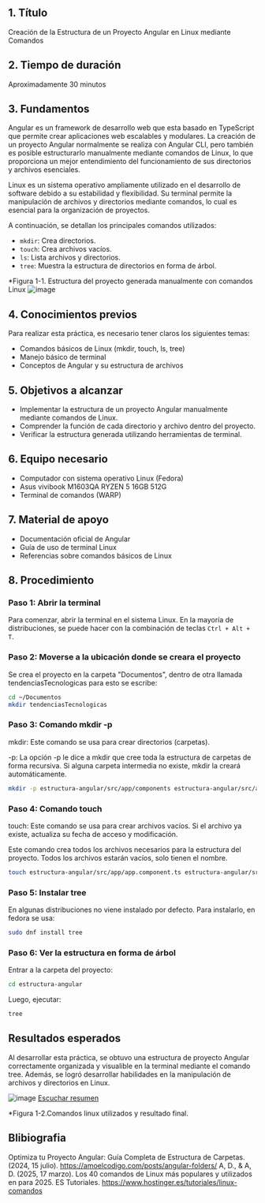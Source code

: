 ## 1. Título  
Creación de la Estructura de un Proyecto Angular en Linux mediante Comandos  

## 2. Tiempo de duración  
Aproximadamente 30 minutos  

## 3. Fundamentos  
Angular es un framework de desarrollo web  que esta basado en TypeScript que permite crear aplicaciones web escalables y modulares. La creación de un proyecto Angular normalmente se realiza con Angular CLI, pero también es posible estructurarlo manualmente mediante comandos de Linux, lo que proporciona un mejor entendimiento del funcionamiento de sus directorios y archivos esenciales.  

Linux es un sistema operativo ampliamente utilizado en el desarrollo de software debido a su estabilidad y flexibilidad. Su terminal permite la manipulación de archivos y directorios mediante comandos, lo cual es esencial para la organización de proyectos.  

A continuación, se detallan los principales comandos utilizados:  
- `mkdir`: Crea directorios.  
- `touch`: Crea archivos vacíos.  
- `ls`: Lista archivos y directorios.  
- `tree`: Muestra la estructura de directorios en forma de árbol.  

*Figura 1-1. Estructura del proyecto generada manualmente con comandos Linux 
![image](https://github.com/user-attachments/assets/05118e05-938e-450c-ab04-b20ad644a764)


## 4. Conocimientos previos  
Para realizar esta práctica, es necesario tener claros los siguientes temas:  
- Comandos básicos de Linux (mkdir, touch, ls, tree)  
- Manejo básico de terminal  
- Conceptos de Angular y su estructura de archivos  

## 5. Objetivos a alcanzar  
- Implementar la estructura de un proyecto Angular manualmente mediante comandos de Linux.  
- Comprender la función de cada directorio y archivo dentro del proyecto.  
- Verificar la estructura generada utilizando herramientas de terminal.  

## 6. Equipo necesario  
- Computador con sistema operativo Linux (Fedora)
-  Asus vivibook
  M1603QA
  RYZEN 5
  16GB
  512G
 - Terminal de comandos  (WARP)

## 7. Material de apoyo  
- Documentación oficial de Angular  
- Guía de uso de terminal Linux  
- Referencias sobre comandos básicos de Linux  

## 8. Procedimiento  

### Paso 1: Abrir la terminal  
Para comenzar, abrir la terminal en el sistema Linux. En la mayoría de distribuciones, se puede hacer con la combinación de teclas `Ctrl + Alt + T`.  

### Paso 2: Moverse a la ubicación donde se  creara el proyecto  
Se crea el proyecto en la carpeta "Documentos", dentro de otra llamada tendenciasTecnologicas para esto se  escribe:  
```bash  
cd ~/Documentos
mkdir tendenciasTecnologicas
```
### Paso 3: Comando  mkdir -p
mkdir: Este comando se usa para crear directorios (carpetas).

-p: La opción -p le dice a mkdir que cree toda la estructura de carpetas de forma recursiva. Si alguna carpeta intermedia no existe, mkdir la creará automáticamente.
```bash  
mkdir -p estructura-angular/src/app/components estructura-angular/src/assets/images estructura-angular/src/assets/fonts estructura-angular/src/assets/styles estructura-angular/dist estructura-angular/public

```
### Paso 4: Comando touch
touch: Este comando se usa para crear archivos vacíos. Si el archivo ya existe, actualiza su fecha de acceso y modificación.

Este comando crea todos los archivos necesarios para la estructura del proyecto. Todos los archivos estarán vacíos, solo tienen el nombre.
```bash  
touch estructura-angular/src/app/app.component.ts estructura-angular/src/app/app.component.html estructura-angular/src/app/app.component.css estructura-angular/src/app/app.module.ts estructura-angular/src/index.html estructura-angular/src/main.ts estructura-angular/src/styles.css estructura-angular/src/favicon.ico estructura-angular/angular.json estructura-angular/package.json estructura-angular/tsconfig.json estructura-angular/README.md

```

### Paso 5:  Instalar tree 
En algunas distribuciones no viene instalado por defecto. Para instalarlo, en fedora se usa:
```bash
sudo dnf install tree
```

### Paso 6: Ver la estructura en forma de árbol
Entrar a la carpeta del proyecto:
```bash
cd estructura-angular
```

Luego, ejecutar:
```bash
tree
```
## Resultados esperados
Al desarrollar esta  práctica, se obtuvo  una estructura de proyecto Angular correctamente organizada y visualible en la terminal mediante el comando tree. Además, se logró  desarrollar habilidades en la manipulación de archivos y directorios en Linux.

![image](https://github.com/user-attachments/assets/98da3efb-9a7b-4713-a093-f359f7c28875)
[Escuchar resumen](https://drive.google.com/file/d/1Nsdre2y7IiibsbP5fIUweoL453xNroD5/view?usp=drive_link)  

*Figura 1-2.Comandos linux utilizados y resultado final.
## Blibiografia
Optimiza tu Proyecto Angular: Guía Completa de Estructura de Carpetas. (2024, 15 julio). https://amoelcodigo.com/posts/angular-folders/
A, D., & A, D. (2025, 17 marzo). Los 40 comandos de Linux más populares y utilizados en para 2025. ES Tutoriales. https://www.hostinger.es/tutoriales/linux-comandos
